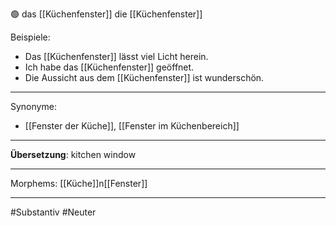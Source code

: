 🟢 das [[Küchenfenster]]
die [[Küchenfenster]]

Beispiele:

- Das [[Küchenfenster]] lässt viel Licht herein.
- Ich habe das [[Küchenfenster]] geöffnet.
- Die Aussicht aus dem [[Küchenfenster]] ist wunderschön.

---
Synonyme:
- [[Fenster der Küche]], [[Fenster im Küchenbereich]]

---
**Übersetzung**: kitchen window

---
Morphems:
[[Küche]]n[[Fenster]]

---
#Substantiv #Neuter